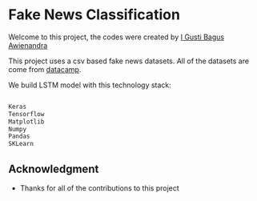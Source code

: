 # Fake News Classification

Welcome to this project, the codes were created by [I Gusti Bagus Awienandra](https://github.com/rainoverme002)

This project uses a csv based fake news datasets. All of the datasets are come from [datacamp](https://www.datacamp.com/community/tutorials/scikit-learn-fake-news).

We build LSTM model with this technology stack:

```bash

Keras
Tensorflow
Matplotlib
Numpy
Pandas
SKLearn

```

## Acknowledgment

* Thanks for all of the contributions to this project

